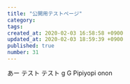 ```yaml
---
title: "公開用テストページ"
category: 
tags: 
created_at: 2020-02-03 16:58:58 +0900
updated_at: 2020-02-03 18:59:39 +0900
published: true
number: 31
---
```


あー
テスト
テスト
g
G
Pipiyopi
onon
